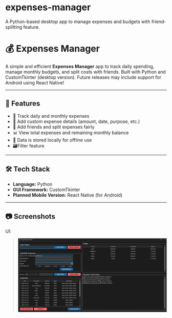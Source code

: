 # expenses-manager
A Python-based desktop app to manage expenses and budgets with friend-splitting feature.

# 💰 Expenses Manager

A simple and efficient **Expenses Manager** app to track daily spending, manage monthly budgets, and split costs with friends. Built with Python and CustomTkinter (desktop version). Future releases may include support for Android using React Native!

---

## 🚀 Features

- 📆 Track daily and monthly expenses
- 🧾 Add custom expense details (amount, date, purpose, etc.)
- 👥 Add friends and split expenses fairly
- 📊 View total expenses and remaining monthly balance
- 📁 Data is stored locally for offline use
- 🗃️Filter feature

---

## 🛠️ Tech Stack

- **Language:** Python
- **GUI Framework:** CustomTkinter
- **Planned Mobile Version:** React Native (for Android)

---

## 📷 Screenshots

 
UI:
> ![Home Scree](assests/ExpensesManager.png)
